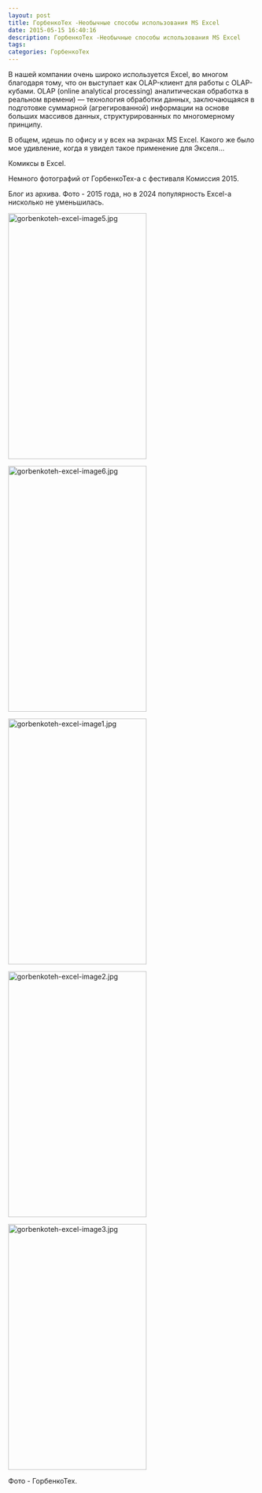 ```yaml
---
layout: post
title: ГорбенкоТех -Необычные способы использования MS Excel
date: 2015-05-15 16:40:16
description: ГорбенкоТех -Необычные способы использования MS Excel
tags:
categories: ГорбенкоТех
---
```


В нашей компании очень широко используется Excel, во многом благодаря тому, что он выступает как OLAP-клиент для работы с OLAP-кубами.
OLAP (online analytical processing) аналитическая обработка в реальном времени) — технология обработки данных, заключающаяся в подготовке суммарной (агрегированной) информации на основе больших массивов данных, структурированных по многомерному принципу. 

В общем, идешь по офису и у всех на экранах MS Excel. Какого же было мое удивление, когда я увидел такое применение для Экселя...

Комиксы в Excel.

Немного фотографий от ГорбенкоТех-а с фестиваля Комиссия 2015.

Блог из архива. Фото - 2015 года, но в 2024 популярность Excel-а нисколько не уменьшилась.

<a href="https://fotki.yandex.ru/next/users/roman-gorbenko/album/160703/view/694100" target="_blank"><img src="https://img-fotki.yandex.ru/get/6303/18471615.7f/0_a9754_d9d1b8e9_L.jpg" width="281" height="500" border="0" title="gorbenkoteh-excel-image5.jpg" alt="gorbenkoteh-excel-image5.jpg"/></a>

<a href="https://fotki.yandex.ru/next/users/roman-gorbenko/album/160703/view/694101" target="_blank"><img src="https://img-fotki.yandex.ru/get/6802/18471615.7f/0_a9755_49f552b1_L.jpg" width="281" height="500" border="0" title="gorbenkoteh-excel-image6.jpg" alt="gorbenkoteh-excel-image6.jpg"/></a>

<a href="https://fotki.yandex.ru/next/users/roman-gorbenko/album/160703/view/694096" target="_blank"><img src="https://img-fotki.yandex.ru/get/5706/18471615.7f/0_a9750_c44a3ed2_L.jpg" width="281" height="500" border="0" title="gorbenkoteh-excel-image1.jpg" alt="gorbenkoteh-excel-image1.jpg"/></a>

<a href="https://fotki.yandex.ru/next/users/roman-gorbenko/album/160703/view/694097" target="_blank"><img src="https://img-fotki.yandex.ru/get/6702/18471615.7f/0_a9751_6e2bff05_L.jpg" width="281" height="500" border="0" title="gorbenkoteh-excel-image2.jpg" alt="gorbenkoteh-excel-image2.jpg"/></a>

<a href="https://fotki.yandex.ru/next/users/roman-gorbenko/album/160703/view/694098" target="_blank"><img src="https://img-fotki.yandex.ru/get/16098/18471615.7f/0_a9752_72d6646b_L.jpg" width="281" height="500" border="0" title="gorbenkoteh-excel-image3.jpg" alt="gorbenkoteh-excel-image3.jpg"/></a>

Фото - ГорбенкоТех.